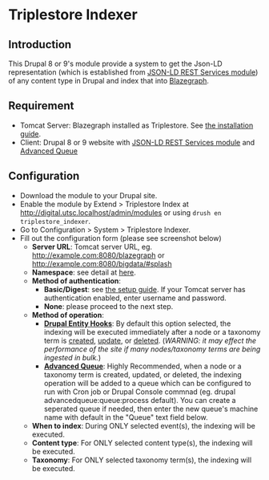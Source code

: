 # Triplestore Indexer

## Introduction

This Drupal 8 or 9's module provide a system to get the Json-LD representation (which is established from [JSON-LD REST Services module]( https://www.drupal.org/project/jsonld)) of any content type in Drupal and index that into [Blazegraph](https://github.com/blazegraph/database/).

## Requirement

* Tomcat Server: Blazegraph installed as Triplestore. See [the installation guide](https://islandora.github.io/documentation/installation/manual/installing_fedora_syn_and_blazegraph/).
* Client: Drupal 8 or 9 website with [JSON-LD REST Services module]( https://www.drupal.org/project/jsonld) and [Advanced Queue](https://www.drupal.org/project/advancedqueue)

## Configuration

* Download the module to your Drupal site.
* Enable the module by Extend > Triplestore Index at http://digital.utsc.localhost/admin/modules or using `drush en triplestore_indexer`.
* Go to Configuration > System > Triplestore Indexer.
* Fill out the configuration form (please see screenshot below)
  - **Server URL**: Tomcat server URL, eg. http://example.com:8080/blazegraph or http://example.com:8080/bigdata/#splash
  - **Namespace**: see detail at [here](wiki.blazegraph.com/wiki/index.php/GettingStarted#So_how_do_I_put_the_database_in_triple_store_versus_quad_store_mode.3F).
  - **Method of authentication**:
    + **Basic/Digest**: see [the setup guide](http://www.mtitek.com/tutorials/samples/tomcat-digest-auth.php). If your Tomcat server has authentication enabled, enter username and password.
    + **None**: please proceed to the next step.
  - **Method of operation**:
    + **[Drupal Entity Hooks](https://api.drupal.org/api/drupal/core%21core.api.php/group/hooks/9.0.x)**: By default this option selected, the indexing will be executed immediately after a node or a taxonomy term is [created](https://api.drupal.org/api/drupal/core%21lib%21Drupal%21Core%21Entity%21entity.api.php/function/hook_entity_insert/9.0.x), [update](https://api.drupal.org/api/drupal/core%21lib%21Drupal%21Core%21Entity%21entity.api.php/function/hook_entity_update/9.0.x), or [deleted](https://api.drupal.org/api/drupal/core%21lib%21Drupal%21Core%21Entity%21entity.api.php/function/hook_entity_delete/9.0.x). (*WARNING: it may effect the performance of the site if many nodes/taxonomy terms are being ingested in bulk.*)
    + **[Advanced Queue](https://www.drupal.org/project/advancedqueue)**: Highly Recommended, when a node or a taxonomy term is created, updated, or deleted, the indexing operation will be added to a queue which can be configured to run with Cron job or Drupal Console commnad (eg. drupal advancedqueue:queue:process default). You can create a seperated queue if needed, then enter the new queue's machine name with default in the "Queue" text field below.
  - **When to index**: During ONLY selected event(s), the indexing will be executed.
  - **Content type**: For ONLY selected content type(s), the indexing will be executed.
  - **Taxonomy**: For ONLY selected taxonomy term(s), the indexing will be executed.

    
